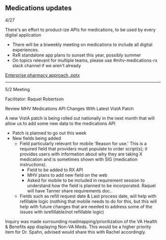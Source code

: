 ## Medications updates
4/27

There's an effort to product-ize APIs for medications, to be used by every digital application

- There will be a biweekly meeting on medications to include all digital experiences. 
-  RxR standalone app plans to sunset this year, possibly summer 
- On topics relevant for multiple teams, please use #mhv-medications-rx slack channel if we aren't already

[Enterprise pharmacy approach .pptx](https://github.com/department-of-veterans-affairs/va.gov-team/files/11344720/Enterprise.pharmacy.approach.pptx)

--------------

5/2 Meeting 

Facilitator: Raquel Robertson

Review MHV Medications API Changes With Latest VistA Patch

A new VistA patch is being rolled out nationally in the next month that will allow us to add some new data to the medications API

* Patch is planned to go out this week
* New fields being added 
  * Field particularly relevant for mobile 'Reason for use.' This is a required field that providers must populate to order script(s); it provides users with information about why they are taking X medication and is sometimes shown with SIG (medication instructions).  
    * Field to be added to RX API
    *  MHV plans to add new field on the web
    *  Asked for mobile to be included in requirement session to understand how the field is planned to be incorporated.  Raquel will have Tanner share requirements doc..
  * Fields such as refill request date & Last process date, will help with refillable logic (nothing that mobile needs to do for this, but this will help with future changes that are needed to address some of the issues with isrefillable/not refillable logic)

Inquiry was made surrounding roadmapping/prioritization of the VA Health & Benefits app displaying Non-VA Meds.  This would be a higher priority item for Dr. Spahn, advised would share this with Rachel accordingly.  



